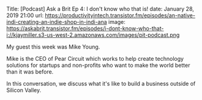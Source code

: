 Title: [Podcast] Ask a Brit Ep 4: I don't know who that is!
date: January 28, 2019 21:00
url: https://productivityintech.transistor.fm/episodes/an-native-indi-creating-an-indie-shop-in-indi-ana
image: https://askabrit.transistor.fm/episodes/i-dont-know-who-that-i://kjaymiller.s3-us-west-2.amazonaws.com/images/pit-podcast.png 

My guest this week was Mike Young. 

Mike is the CEO of Pear Circuit which works to help create technology solutions for startups and non-profits who want to make the world better than it was before. 

In this conversation, we discuss what it's like to build a business outside of Silicon Valley. 

